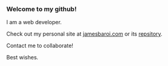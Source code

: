 ### Welcome to my github!

I am a web developer.

Check out my personal site at [jamesbaroi.com](https://www.jamesbaroi.com) or its [repsitory](https://github.com/jamesbaroi/jamesbaroi.github.io).

Contact me to collaborate!

Best wishes.
<!--
**jamesbaroi/jamesbaroi** is a ✨ _special_ ✨ repository because its `README.md` (this file) appears on your GitHub profile.

Here are some ideas to get you started:

- 🔭 I’m currently working on ...
- 🌱 I’m currently learning ...
- 👯 I’m looking to collaborate on ...
- 🤔 I’m looking for help with ...
- 💬 Ask me about ...
- 📫 How to reach me: ...
- 😄 Pronouns: ...
- ⚡ Fun fact: ...
-->
